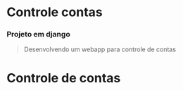 # Controle contas

### Projeto em django

> Desenvolvendo um webapp para controle de contas
# Controle de contas
